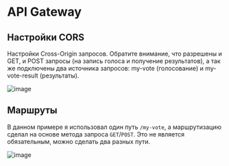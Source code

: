# API Gateway

## Настройки CORS

Настройки Cross-Origin запросов. Обратите внимание, что разрешены и GET, и POST запросы (на запись голоса и получение результатов), а так же подключены два источника запросов: my-vote (голосование) и my-vote-result (результаты). 

![image](https://user-images.githubusercontent.com/1742301/106400513-1b512a80-641f-11eb-8a07-c05b55ca3857.png)

## Маршруты

В данном примере я использовал один путь `/my-vote`, а маршрутизацию сделал на основе метода запроса `GET`/`POST`. Это не является обязательным, можно сделать два разных пути.

![image](https://user-images.githubusercontent.com/1742301/106399262-dfff2d80-6417-11eb-9222-45eea37637e2.png)
